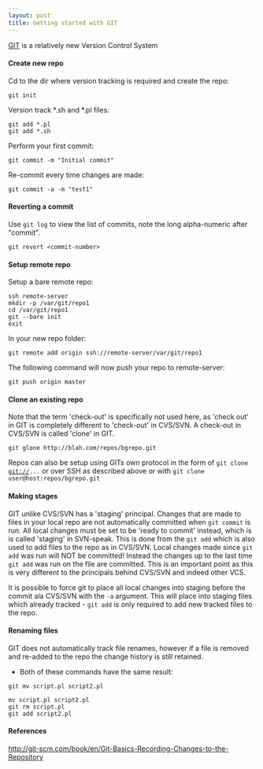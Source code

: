 ```yaml
---
layout: post 
title: Getting started with GIT
---
```


[GIT](http://git-scm.com) is a relatively new Version Control System

#### Create new repo

Cd to the dir where version tracking is required and create the repo:

    git init

Version track \*.sh and \*.pl files:

    git add *.pl
    git add *.sh

Perform your first commit:

    git commit -m "Initial commit"

Re-commit every time changes are made:

    git commit -a -m "test1"

#### Reverting a commit

Use `git log` to view the list of commits, note the long alpha-numeric
after \"commit\".

    git revert <commit-number>

#### Setup remote repo

Setup a bare remote repo:

    ssh remote-server
    mkdir -p /var/git/repo1
    cd /var/git/repo1
    git --bare init
    exit

In your new repo folder:

    git remote add origin ssh://remote-server/var/git/repo1

The following command will now push your repo to remote-server:

    git push origin master

#### Clone an existing repo

Note that the term \'check-out\' is specifically not used here, as
\'check out\' in GIT is completely different to \'check-out\' in
CVS/SVN. A check-out in CVS/SVN is called \'clone\' in GIT.

    git glone http://blah.com/repos/bgrepo.git

Repos can also be setup using GITs own protocol in the form of
`git clone `[`git://`](git://)`...` or over SSH as described above or
with `git clone user@host:repos/bgrepo.git`

#### Making stages

GIT unlike CVS/SVN has a \'staging\' principal. Changes that are made to
files in your local repo are not automatically committed when
`git commit` is run. All local changes must be set to be \'ready to
commit\' instead, which is is called \'staging\' in SVN-speak. This is
done from the `git add` which is also used to add files to the repo as
in CVS/SVN. Local changes made since `git add` was run will NOT be
committed! Instead the changes up to the last time `git add` was run on
the file are committed. This is an important point as this is very
different to the principals behind CVS/SVN and indeed other VCS.

It is possible to force git to place all local changes into staging
before the commit ala CVS/SVN with the `-a` argument. This will place
into staging files which already tracked - `git add` is only required to
add new tracked files to the repo.

#### Renaming files

GIT does not automatically track file renames, however if a file is
removed and re-added to the repo the change history is still retained.

-   Both of these commands have the same result:

<!-- -->

    git mv script.pl script2.pl

    mv script.pl script2.pl
    git rm script.pl
    git add script2.pl

#### References

<http://git-scm.com/book/en/Git-Basics-Recording-Changes-to-the-Repository>
